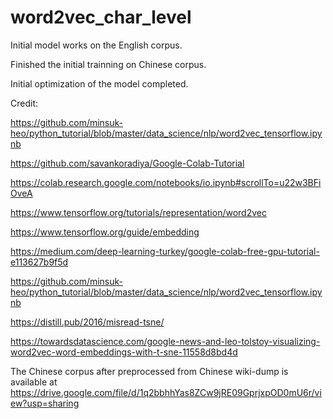 # word2vec_char_level

Initial model works on the English corpus.

Finished the initial trainning on Chinese corpus.

Initial optimization of the model completed.


Credit:

https://github.com/minsuk-heo/python_tutorial/blob/master/data_science/nlp/word2vec_tensorflow.ipynb

https://github.com/savankoradiya/Google-Colab-Tutorial

https://colab.research.google.com/notebooks/io.ipynb#scrollTo=u22w3BFiOveA

https://www.tensorflow.org/tutorials/representation/word2vec

https://www.tensorflow.org/guide/embedding

https://medium.com/deep-learning-turkey/google-colab-free-gpu-tutorial-e113627b9f5d

https://github.com/minsuk-heo/python_tutorial/blob/master/data_science/nlp/word2vec_tensorflow.ipynb

https://distill.pub/2016/misread-tsne/

https://towardsdatascience.com/google-news-and-leo-tolstoy-visualizing-word2vec-word-embeddings-with-t-sne-11558d8bd4d


The Chinese corpus after preprocessed from Chinese wiki-dump is available at https://drive.google.com/file/d/1q2bbhhYas8ZCw9jRE09GprjxpOD0mU6r/view?usp=sharing
